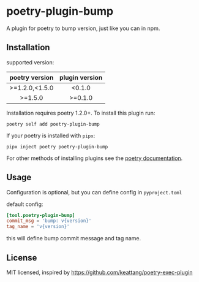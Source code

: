 # poetry-plugin-bump

A plugin for poetry to bump version, just like you can in npm.

## Installation

supported version:

| poetry version  | plugin version |
|:---------------:|:--------------:|
| \>=1.2.0,<1.5.0 |     <0.1.0     |
|    \>=1.5.0     |    >=0.1.0     |

Installation requires poetry 1.2.0+. To install this plugin run:

`poetry self add poetry-plugin-bump`

If your poetry is installed with `pipx`:

```
pipx inject poetry poetry-plugin-bump
```

For other methods of installing plugins see
the [poetry documentation](https://python-poetry.org/docs/master/plugins/#the-plugin-add-command).

## Usage

Configuration is optional, but you can define config in `pyproject.toml`

default config:

```toml
[tool.poetry-plugin-bump]
commit_msg = 'bump: v{version}'
tag_name = 'v{version}'
```

this will define bump commit message and tag name.

## License

MIT licensed, inspired by https://github.com/keattang/poetry-exec-plugin
